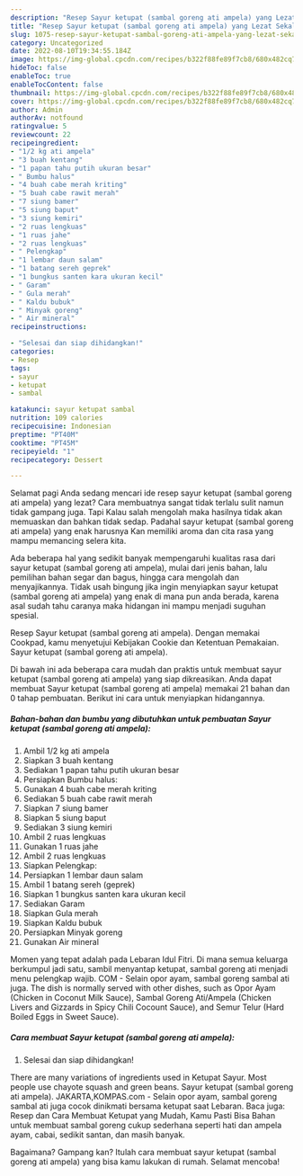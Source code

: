 ```yaml
---
description: "Resep Sayur ketupat (sambal goreng ati ampela) yang Lezat Sekali, Buat Buka Puasa}"
title: "Resep Sayur ketupat (sambal goreng ati ampela) yang Lezat Sekali, Buat Buka Puasa}"
slug: 1075-resep-sayur-ketupat-sambal-goreng-ati-ampela-yang-lezat-sekali-buat-buka-puasa
category: Uncategorized
date: 2022-08-10T19:34:55.184Z
image: https://img-global.cpcdn.com/recipes/b322f88fe89f7cb8/680x482cq70/sayur-ketupat-sambal-goreng-ati-ampela-foto-resep-utama.jpg
hideToc: false
enableToc: true
enableTocContent: false
thumbnail: https://img-global.cpcdn.com/recipes/b322f88fe89f7cb8/680x482cq70/sayur-ketupat-sambal-goreng-ati-ampela-foto-resep-utama.jpg
cover: https://img-global.cpcdn.com/recipes/b322f88fe89f7cb8/680x482cq70/sayur-ketupat-sambal-goreng-ati-ampela-foto-resep-utama.jpg
author: Admin
authorAv: notfound
ratingvalue: 5
reviewcount: 22
recipeingredient:
- "1/2 kg ati ampela"
- "3 buah kentang"
- "1 papan tahu putih ukuran besar"
- " Bumbu halus"
- "4 buah cabe merah kriting"
- "5 buah cabe rawit merah"
- "7 siung bamer"
- "5 siung baput"
- "3 siung kemiri"
- "2 ruas lengkuas"
- "1 ruas jahe"
- "2 ruas lengkuas"
- " Pelengkap"
- "1 lembar daun salam"
- "1 batang sereh geprek"
- "1 bungkus santen kara ukuran kecil"
- " Garam"
- " Gula merah"
- " Kaldu bubuk"
- " Minyak goreng"
- " Air mineral"
recipeinstructions:

- "Selesai dan siap dihidangkan!"
categories:
- Resep
tags:
- sayur
- ketupat
- sambal

katakunci: sayur ketupat sambal 
nutrition: 109 calories
recipecuisine: Indonesian
preptime: "PT40M"
cooktime: "PT45M"
recipeyield: "1"
recipecategory: Dessert

---
```



Selamat pagi Anda sedang mencari ide resep sayur ketupat (sambal goreng ati ampela) yang lezat? Cara membuatnya sangat tidak terlalu sulit namun tidak gampang juga. Tapi Kalau salah mengolah maka hasilnya tidak akan memuaskan dan bahkan tidak sedap. Padahal sayur ketupat (sambal goreng ati ampela) yang enak harusnya Kan memiliki aroma dan cita rasa yang mampu memancing selera kita.


Ada beberapa hal yang sedikit banyak mempengaruhi kualitas rasa dari sayur ketupat (sambal goreng ati ampela), mulai dari jenis bahan, lalu pemilihan bahan segar dan bagus, hingga cara mengolah dan menyajikannya. Tidak usah bingung jika ingin menyiapkan sayur ketupat (sambal goreng ati ampela) yang enak di mana pun anda berada, karena asal sudah tahu caranya maka hidangan ini mampu menjadi suguhan spesial.

Resep Sayur ketupat (sambal goreng ati ampela). Dengan memakai Cookpad, kamu menyetujui Kebijakan Cookie dan Ketentuan Pemakaian. Sayur ketupat (sambal goreng ati ampela).


Di bawah ini ada beberapa cara mudah dan praktis untuk membuat sayur ketupat (sambal goreng ati ampela) yang siap dikreasikan. Anda dapat membuat Sayur ketupat (sambal goreng ati ampela) memakai 21 bahan dan 0 tahap pembuatan. Berikut ini cara untuk menyiapkan hidangannya.

<!--inarticleads1-->

##### Bahan-bahan dan bumbu yang dibutuhkan untuk pembuatan Sayur ketupat (sambal goreng ati ampela):

1. Ambil 1/2 kg ati ampela
1. Siapkan 3 buah kentang
1. Sediakan 1 papan tahu putih ukuran besar
1. Persiapkan  Bumbu halus:
1. Gunakan 4 buah cabe merah kriting
1. Sediakan 5 buah cabe rawit merah
1. Siapkan 7 siung bamer
1. Siapkan 5 siung baput
1. Sediakan 3 siung kemiri
1. Ambil 2 ruas lengkuas
1. Gunakan 1 ruas jahe
1. Ambil 2 ruas lengkuas
1. Siapkan  Pelengkap:
1. Persiapkan 1 lembar daun salam
1. Ambil 1 batang sereh (geprek)
1. Siapkan 1 bungkus santen kara ukuran kecil
1. Sediakan  Garam
1. Siapkan  Gula merah
1. Siapkan  Kaldu bubuk
1. Persiapkan  Minyak goreng
1. Gunakan  Air mineral


Momen yang tepat adalah pada Lebaran Idul Fitri. Di mana semua keluarga berkumpul jadi satu, sambil menyantap ketupat, sambal goreng ati menjadi menu pelengkap wajib. COM - Selain opor ayam, sambal goreng sambal ati juga. The dish is normally served with other dishes, such as Opor Ayam (Chicken in Coconut Milk Sauce), Sambal Goreng Ati/Ampela (Chicken Livers and Gizzards in Spicy Chili Cocount Sauce), and Semur Telur (Hard Boiled Eggs in Sweet Sauce). 

<!--inarticleads2-->

##### Cara membuat Sayur ketupat (sambal goreng ati ampela):


1. Selesai dan siap dihidangkan!

There are many variations of ingredients used in Ketupat Sayur. Most people use chayote squash and green beans. Sayur ketupat (sambal goreng ati ampela). JAKARTA,KOMPAS.com - Selain opor ayam, sambal goreng sambal ati juga cocok dinikmati bersama ketupat saat Lebaran. Baca juga: Resep dan Cara Membuat Ketupat yang Mudah, Kamu Pasti Bisa Bahan untuk membuat sambal goreng cukup sederhana seperti hati dan ampela ayam, cabai, sedikit santan, dan masih banyak. 

Bagaimana? Gampang kan? Itulah cara membuat sayur ketupat (sambal goreng ati ampela) yang bisa kamu lakukan di rumah. Selamat mencoba!
